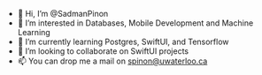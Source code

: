 - 👋 Hi, I’m @SadmanPinon
- 👀 I’m interested in Databases, Mobile Development and Machine Learning 
- 🌱 I’m currently learning Postgres, SwiftUI, and Tensorflow
- 💞️ I’m looking to collaborate on SwiftUI projects
- 📫 You can drop me a mail on spinon@uwaterloo.ca 

<!---
SadmanPinon/SadmanPinon is a ✨ special ✨ repository because its `README.md` (this file) appears on your GitHub profile.
You can click the Preview link to take a look at your changes.
--->
